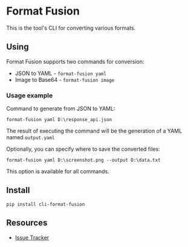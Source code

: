 # Format Fusion 

This is the tool's CLI for converting various formats.

## Using

Format Fusion supports two commands for conversion:
- JSON to YAML - `format-fusion yaml`
- Image to Base64 - `format-fusion image`

### Usage example
Command to generate from JSON to YAML:

``
format-fusion yaml D:\response_api.json
``

The result of executing the command will be the generation of a YAML named `output.yaml`

Optionally, you can specify where to save the converted files:

``
format-fusion yaml D:\screenshot.png --output D:\data.txt
``

This option is available for all commands.
## Install 

``
pip install cli-format-fusion
``

## Resources

- [Issue Tracker](https://github.com/Nottezz/format-fusion-cli/issues)
